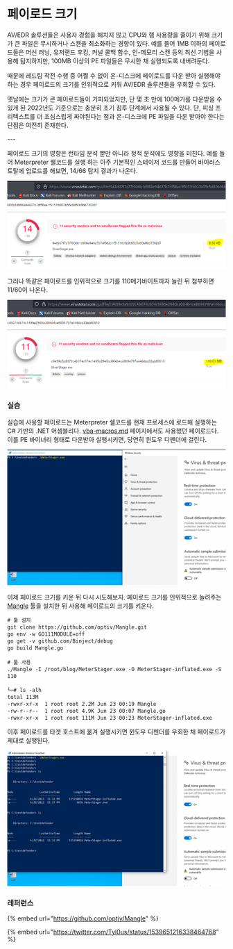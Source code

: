# 페이로드 크기

AV/EDR 솔루션들은 사용자 경험을 해치지 않고 CPU와 램 사용량을 줄이기 위해 크기가 큰 파일은 무시하거나 스캔을 최소화하는 경향이 있다. 예를 들어 1MB 이하의 페이로드들은 머신 러닝, 유저랜드 후킹, 커널 콜백 함수, 인-메모리 스캔 등의 최신 기법을 사용해 탐지하지만, 100MB 이상의 PE 파일들은 무시한 채 실행되도록 내버려둔다.&#x20;

때문에 레드팀 작전 수행 중 어쩔 수 없이 온-디스크에 페이로드를 다운 받아 실행해야하는 경우 페이로드의 크기를 인위적으로 키워 AV/EDR 솔루션들을 우회할 수 있다.&#x20;

옛날에는 크기가 큰 페이로드들이 기피되었지만, 단 몇 초 만에 100메가를 다운받을 수 있게 된 2022년도 기준으로는 충분히 초기 침투 단계에서 사용될 수 있다. 단, 피싱 프리텍스트를 더 조심스럽게 짜야된다는 점과 온-디스크에 PE 파일을 다운 받아야 한다는 단점은 여전히 존재한다.&#x20;

\---&#x20;

페이로드 크기의 영향은 런타임 분석 뿐만 아니라 정적 분석에도 영향을 미친다. 예를 들어 Meterpreter 쉘코드를 실행 하는 아주 기본적인 스테이저 코드를 만들어 바이러스 토탈에 업로드를 해보면, 14/66 탐지 결과가 나온다.&#x20;

![](<../.gitbook/assets/image (10) (1) (1).png>)

그러나 똑같은 페이로드를 인위적으로 크기를 110메가바이트까지 늘린 뒤 첨부하면 11/60이 나온다.&#x20;

![](<../.gitbook/assets/image (6) (1) (2).png>)

### 실습&#x20;

실습에 사용할 페이로드는 Meterpreter 쉘코드를 현재 프로세스에 로드해 실행하는 C# 기반의 .NET 어셈블리다. [vba-macros.md](../initial-access/phish-attachments/vba-macros.md "mention") 페이지에서도 사용했던 페이로드다. 이를 PE 바이너리 형태로 다운받아 실행시키면, 당연히 윈도우 디펜더에 걸린다.&#x20;

![](../.gitbook/assets/meter-caught.gif)

이제 페이로드 크기를 키운 뒤 다시 시도해보자. 페이로드 크기를 인위적으로 늘려주는 [Mangle](https://github.com/optiv/Mangle) 툴을 설치한 뒤 사용해 페이로드의 크기를 키운다. &#x20;

```
# 툴 설치 
git clone https://github.com/optiv/Mangle.git
go env -w GO111MODULE=off
go get -v github.com/Binject/debug
go build Mangle.go 

# 툴 사용 
./Mangle -I /root/blog/MeterStager.exe -O MeterStager-inflated.exe -S 110

└─# ls -alh 
total 113M
-rwxr-xr-x  1 root root 2.2M Jun 23 00:19 Mangle
-rw-r--r--  1 root root 4.9K Jun 23 00:07 Mangle.go
-rwxr-xr-x  1 root root 111M Jun 23 00:23 MeterStager-inflated.exe
```

이후 페이로드를 타겟 호스트에 옮겨 실행시키면 윈도우 디펜더를 우회한 채 페이로드가 제대로 실행된다.&#x20;

![](../.gitbook/assets/meter-inflated-bypass-defender.gif)

### 레퍼런스&#x20;

{% embed url="https://github.com/optiv/Mangle" %}

{% embed url="https://twitter.com/Tyl0us/status/1539651216338464768" %}
